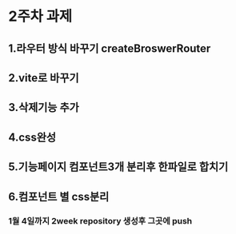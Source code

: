 # 2주차 과제
## 1.라우터 방식 바꾸기 createBroswerRouter
## 2.vite로 바꾸기 
## 3.삭제기능 추가
## 4.css완성 
## 5.기능페이지 컴포넌트3개 분리후 한파일로 합치기 
## 6.컴포넌트 별 css분리

### 1월 4일까지 2week repository 생성후 그곳에 push
